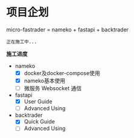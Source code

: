 # 项目企划
micro-fastrader = nameko + fastapi + backtrader

```
正在施工中...
```

**施工进度**
- nameko
  - [x] docker及docker-compose使用
  - [x] nameko基本使用
  - [ ] 微服务 Websocket 通信
- fastapi
  - [x] User Guide
  - [ ] Advanced Using
- backtrader
  - [x] Quick Guide
  - [ ] Advanced Using